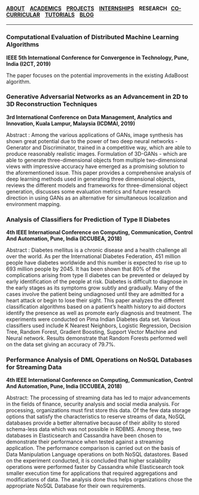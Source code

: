 #### [ABOUT](./index.md) &ensp; [ACADEMICS](./academics.md) &ensp; [PROJECTS](./projects.md) &ensp; [INTERNSHIPS](./internships.md) &ensp; RESEARCH &ensp;[CO-CURRICULAR](./extraCurricular.md) &ensp; [TUTORIALS](./tutorials.md) &ensp; [BLOG](./blogs.md)

------- 

### Computational Evaluation of Distributed Machine Learning Algorithms

**IEEE 5th International Conference for Convergence in Technology, Pune, India (I2CT, 2019)**

The paper focuses on the potential improvements in the existing AdaBoost algorithm.


### Generative Adversarial Networks as an Advancement in 2D to 3D Reconstruction Techniques

**3rd International Conference on Data Management, Analytics and Innovation, Kuala Lampur, Malaysia (ICDMAI, 2019)**

Abstract :  Among the various applications of GANs, image synthesis has shown great potential due to the power of
two deep neural networks - Generator and Discriminator, trained in a competitive way, which
are able to produce reasonably realistic images. Formulation of 3D-GANs - which are able to
generate three-dimensional objects from multiple two-dimensional views with impressive
accuracy have emerged as a promising solution to the aforementioned issue. This paper
provides a comprehensive analysis of deep learning methods used in generating three
dimensional objects, reviews the different models and frameworks for three-dimensional object
generation, discusses some evaluation metrics and future research direction in using GANs as
an alternative for simultaneous localization and environment mapping.

### Analysis of Classifiers for Prediction of Type II Diabetes

**4th IEEE International Conference on Computing, Communication, Control And Automation, Pune, India (ICCUBEA, 2018)**

Abstract : Diabetes mellitus is a chronic disease and a
health challenge all over the world. As per the International
Diabetes Federation, 451 million people have diabetes
worldwide and this number is expected to rise up to 693 million
people by 2045. It has been shown that 80% of the
complications arising from type II diabetes can be prevented or
delayed by early identification of the people at risk. Diabetes is
difficult to diagnose in the early stages as its symptoms grow
subtly and gradually. Many of the cases involve the patient
being undiagnosed until they are admitted for a heart attack or
begin to lose their sight. This paper analyzes the different
classification algorithms based on a patient’s health history to
aid doctors identify the presence as well as promote early
diagnosis and treatment. The experiments were conducted on
Pima Indian Diabetes data set. Various classifiers used include
K Nearest Neighbors, Logistic Regression, Decision Tree,
Random Forest, Gradient Boosting, Support Vector Machine
and Neural network. Results demonstrate that Random
Forests performed well on the data set giving an accuracy of
79.7%.

### Performance Analysis of DML Operations on NoSQL Databases for Streaming Data

**4th IEEE International Conference on Computing, Communication, Control And Automation, Pune, India (ICCUBEA, 2018)**

Abstract: The processing of streaming data has led to
major advancements in the fields of finance, security
analysis and social media analysis. For processing,
organizations must first store this data. Of the few data
storage options that satisfy the characteristics to reserve
streams of data, NoSQL databases provide a better
alternative because of their ability to stored schema-less
data which was not possible in RDBMS. Among these, two
databases in Elasticsearch and Cassandra have been
chosen to demonstrate their performance when tested
against a streaming application. The performance
comparison is carried out on the basis of Data
Manipulation Language operations on both NoSQL
datastores. Based on the experiment conducted, it is
concluded that higher scalability operations were
performed faster by Cassandra while Elasticsearch took
smaller execution time for applications that required
aggregations and modifications of data. The analysis done
thus helps organizations chose the appropriate NoSQL
Database for their own requirements.